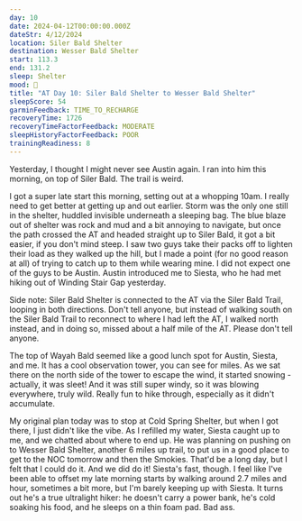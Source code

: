 ```yaml
---
day: 10
date: 2024-04-12T00:00:00.000Z
dateStr: 4/12/2024
location: Siler Bald Shelter
destination: Wesser Bald Shelter
start: 113.3
end: 131.2
sleep: Shelter
mood: 🙂
title: "AT Day 10: Siler Bald Shelter to Wesser Bald Shelter"
sleepScore: 54
garminFeedback: TIME_TO_RECHARGE
recoveryTime: 1726
recoveryTimeFactorFeedback: MODERATE
sleepHistoryFactorFeedback: POOR
trainingReadiness: 8
---
```

Yesterday, I thought I might never see Austin again. I ran into him this morning, on top of Siler Bald. The trail is weird.

I got a super late start this morning, setting out at a whopping 10am. I really need to get better at getting up and out earlier. Storm was the only one still in the shelter, huddled invisible underneath a sleeping bag. The blue blaze out of shelter was rock and mud and a bit annoying to navigate, but once the path crossed the AT and headed straight up to Siler Bald, it got a bit easier, if you don't mind steep. I saw two guys take their packs off to lighten their load as they walked up the hill, but I made a point (for no good reason at all) of trying to catch up to them while wearing mine. I did not expect one of the guys to be Austin. Austin introduced me to Siesta, who he had met hiking out of Winding Stair Gap yesterday.

Side note: Siler Bald Shelter is connected to the AT via the Siler Bald Trail, looping in both directions. Don't tell anyone, but instead of walking south on the Siler Bald Trail to reconnect to where I had left the AT, I walked north instead, and in doing so, missed about a half mile of the AT. Please don't tell anyone.

The top of Wayah Bald seemed like a good lunch spot for Austin, Siesta, and me. It has a cool observation tower, you can see for miles. As we sat there on the north side of the tower to escape the wind, it started snowing - actually, it was sleet! And it was still super windy, so it was blowing everywhere, truly wild. Really fun to hike through, especially as it didn't accumulate.

My original plan today was to stop at Cold Spring Shelter, but when I got there, I just didn't like the vibe. As I refilled my water, Siesta caught up to me, and we chatted about where to end up. He was planning on pushing on to Wesser Bald Shelter, another 6 miles up trail, to put us in a good place to get to the NOC tomorrow and then the Smokies. That'd be a long day, but I felt that I could do it. And we did do it! Siesta's fast, though. I feel like I've been able to offset my late morning starts by walking around 2.7 miles and hour, sometimes a bit more, but I'm barely keeping up with Siesta. It turns out he's a true ultralight hiker: he doesn't carry a power bank, he's cold soaking his food, and he sleeps on a thin foam pad. Bad ass.
